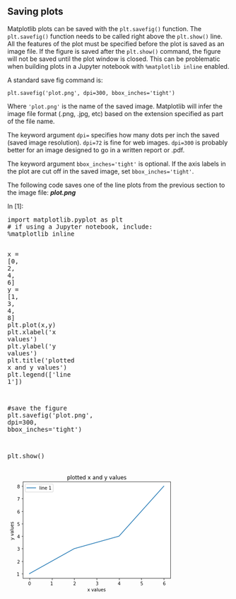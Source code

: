 
## Saving plots
Matplotlib plots can be saved with the ```plt.savefig()``` function. The ```plt.savefig()``` function needs to be called right above the ```plt.show()``` line. All the features of the plot must be specified before the plot is saved as an image file. If the figure is saved after the ```plt.show()``` command, the figure will not be saved until the plot window is closed. This can be problematic when building plots in a Jupyter notebook with ```%matplotlib inline``` enabled. 

A standard save fig command is:

```
plt.savefig('plot.png', dpi=300, bbox_inches='tight')
```

Where ```'plot.png'``` is the name of the saved image. Matplotlib will infer the image file format (.png, .jpg, etc) based on the extension specified as part of the file name. 

The keyword argument ```dpi=``` specifies how many dots per inch the saved (saved image resolution). ```dpi=72``` is fine for web images. ```dpi=300``` is probably better for an image designed to go in a written report or .pdf. 

The keyword argument ```bbox_inches='tight'``` is optional. If the axis labels in the plot are cut off in the saved image, set ```bbox_inches='tight'```.

The following code saves one of the line plots from the previous section to the image file: **_plot.png_**
<div class="cell border-box-sizing code_cell rendered">
<div class="input">
<div class="prompt input_prompt">In&nbsp;[1]:</div>
<div class="inner_cell">
    <div class="input_area">
<div class=" highlight hl-ipython3"><pre><span></span><span class="kn">import</span> <span class="nn">matplotlib.pyplot</span> <span class="k">as</span> <span class="nn">plt</span>
<span class="c1"># if using a Jupyter notebook, include:</span>
<span class="o">%</span><span class="k">matplotlib</span> inline

<span class="n">x</span> <span class="o">=</span> <span class="p">[</span><span class="mi">0</span><span class="p">,</span> <span class="mi">2</span><span class="p">,</span> <span class="mi">4</span><span class="p">,</span> <span class="mi">6</span><span class="p">]</span>
<span class="n">y</span> <span class="o">=</span> <span class="p">[</span><span class="mi">1</span><span class="p">,</span> <span class="mi">3</span><span class="p">,</span> <span class="mi">4</span><span class="p">,</span> <span class="mi">8</span><span class="p">]</span>
<span class="n">plt</span><span class="o">.</span><span class="n">plot</span><span class="p">(</span><span class="n">x</span><span class="p">,</span><span class="n">y</span><span class="p">)</span>
<span class="n">plt</span><span class="o">.</span><span class="n">xlabel</span><span class="p">(</span><span class="s1">&#39;x values&#39;</span><span class="p">)</span>
<span class="n">plt</span><span class="o">.</span><span class="n">ylabel</span><span class="p">(</span><span class="s1">&#39;y values&#39;</span><span class="p">)</span>
<span class="n">plt</span><span class="o">.</span><span class="n">title</span><span class="p">(</span><span class="s1">&#39;plotted x and y values&#39;</span><span class="p">)</span>
<span class="n">plt</span><span class="o">.</span><span class="n">legend</span><span class="p">([</span><span class="s1">&#39;line 1&#39;</span><span class="p">])</span>

<span class="c1">#save the figure</span>
<span class="n">plt</span><span class="o">.</span><span class="n">savefig</span><span class="p">(</span><span class="s1">&#39;plot.png&#39;</span><span class="p">,</span> <span class="n">dpi</span><span class="o">=</span><span class="mi">300</span><span class="p">,</span> <span class="n">bbox_inches</span><span class="o">=</span><span class="s1">&#39;tight&#39;</span><span class="p">)</span>

<span class="n">plt</span><span class="o">.</span><span class="n">show</span><span class="p">()</span>
</pre></div>

</div>
</div>
</div>

<div class="output_wrapper">
<div class="output">


<div class="output_area">

<div class="prompt"></div>




<div class="output_png output_subarea ">
<img src="data:image/png;base64,iVBORw0KGgoAAAANSUhEUgAAAXwAAAEWCAYAAABliCz2AAAABHNCSVQICAgIfAhkiAAAAAlwSFlz
AAALEgAACxIB0t1+/AAAADl0RVh0U29mdHdhcmUAbWF0cGxvdGxpYiB2ZXJzaW9uIDIuMS4yLCBo
dHRwOi8vbWF0cGxvdGxpYi5vcmcvNQv5yAAAIABJREFUeJzt3XeYVeW5/vHvM8zAUIY6Q+8wdFFg
QBAdNWiwxRg1llgoGo4mxnhiNIm/9KgnnpOYmHhigkpT1KNEPbbYC3YYioU2FEGGOjMw9GHa8/tj
Lz0TQtkMs2ftcn+ua1/usvZa99oyz177fdf7LnN3REQk+aWFHUBERBqGCr6ISIpQwRcRSREq+CIi
KUIFX0QkRajgi4ikCBV8qTMzO83MikLc/i/N7OGwtn8oZrbWzM4IOYObWd8wM0j8UcGXBmFmM8zs
9gOeC70wiqQSFXwRkRShgi+HFRyF/8TMlprZdjObbmaZh1h2oJm9aWZlZrbEzM4Pnp8CXAHcama7
zexZM3sI6A48Gzx3a7DsaDN7L1jHR2Z2Wq319zKzt8xsl5m9AmQfJvePzOwDM0sPHl8fZPqX7GbW
xsyeM7PiYB+fM7OutV5/08x+Y2bvBtt+2cyya71+lZmtM7NSM/t/h8k00sy2fJEpeO4iM1t8kGVH
m9lmM2tU67lvmNnHwf1RZvZ+8DltMrN7zazxIbb7ppldW+vxRDN7p9bjAWb2ipltM7MVZnZJrdfO
Cf7f7zKzDWb2w0PtnyQAd9dNt0PegLXAp0A3oC3wLnB78NppQFFwPwNYBdwGNAa+AuwC+gevz/ji
fQes+4xaj7sApcA5RA5Gzgwe5wSvvw/cDTQB8oP1P3yI3GnAXOCXQC6wHRh2iGXbARcBzYAs4Ang
6VqvvwmsBvoBTYPHvw1eGwTsDvI0CfJV1d6vA7a1FDi71uOngJsPsexq4Mxaj58AfhzcHwGMBtKB
nsAy4KZayzrQt1b+a2u9NhF4J7jfHFgPTArWNRwoAQYHr28CTgnutwGGh/1vUre633SEL9G4193X
u/s24A7g8oMsMxpoQaQQVrj768Bzh1j2UK4EXnD3F9y9xt1fAQqAc8ysOzAS+Jm773f3ucCzh1qR
u9cAVwM3As8A/+nuiw6xbKm7/93d97r7rmAfTz1gsenuXuju+4DHgROC5y8GnnP3ue6+H/gZUHOY
fZwZ7Cdm1hYYDzxyiGUfJfj8zCyLyBfho0HmBe7+gbtXufta4G8HyRyN84C17j49WNdC4O/BfgFU
AoPMrKW7bw9elwSlgi/RWF/r/jqg80GW6QysDwpt7WW7HMV2egDfDJopysysDDgZ6BSsf7u77zlg
/YcUFMI3iBwB//ehljOzZmb2t6BZZieRXwatazenAJtr3d9L5MuNINeXn0+Qr/QwsR4GvmZmLYBL
gLfdfdMhln0EuNDMmgAXAgvdfV2QuV/Q9LQ5yHwnh2niOowewIkHfOZXAB2D1y8i8kWzLmhOG1OH
bUicUMGXaHSrdb87sPEgy2wEuplZ2gHLbgjuH2xa1gOfWw885O6ta92au/tviTQttDGz5ges/5DM
7BxgDPAa8F+HWfRmoD9woru3JNI8A2CHW39gE7U+HzNrRqSJ6KDcfQORpqlvAFcBDx1m2aVEvtTO
Br7FP/8SuA9YDuQGmW87TN49RJqrvtCx1v31wFsHfOYt3P36IMN8d/860B54msivG0lQKvgSje+a
WdegCeI24H8OssyHRArLrWaWEXS2fg14LHh9C9D7gPcc+NwXR7/jzayRmWVa5Fz/rsGRbQHwKzNr
bGYnB+s/qKBT9UHgWmBCsN5zDrF4FrAPKAv28ReHWu9BzAHOM7OTg07TX3Pkv6tZwK3AcUTa8A/n
ESLNUvlE2vBrZ94J7DazAcD1h1nHYiK/FJpZ5Nz8a2q99hzQL+h4zghuIy3SAd/YzK4ws1buXhls
r/oIeSWOqeBLNB4BXgbWBLfbD1zA3SuA84kcjZYAfwGudvflwSIPEmkLLjOzp4Pn/gP4afDcD919
PfB1Il8qxUSOPm/h//6dfgs4EdhGpCjPOkzmqcD/Bv0BpUSK3ANmdrCj7z8S6YwtAT4AXjzC51F7
v5cA3yXyGW0i0jl8pMFoTxFpSnnqgCaqg3mUSOf46+5eUuv5HxL5PHYB93PwL+Ev/AGoIPIFOxOY
XSv/LuCrwGVEfqVtBu4i0gENkV8ha4Nmo+sI+h8kMZm7LoAih2Zma4mc4fFq2FmSiZmtBv5Nn6s0
JB3hizQwM7uISP/F62FnkdSSfuRFRKS+mNmbRM7dv+qAM5pEYk5NOiIiKUJNOiIiKSKumnSys7O9
Z8+eYccQEUkYCxYsKHH3nGiWjauC37NnTwoKCsKOISKSMMzssCPOa1OTjohIilDBFxFJESr4IiIp
Iq7a8A+msrKSoqIiysvLw47SoDIzM+natSsZGRlhRxGRJBH3Bb+oqIisrCx69uyJWTSTFyY+d6e0
tJSioiJ69eoVdhwRSRIxbdIxs38PLiv3qZk9erDLyx1JeXk57dq1S5liD2BmtGvXLuV+1YhIbMWs
4JtZFyLTuua5+xCgEZEZ+eqyrvqMlhBScZ9FJLZi3WmbDjQNLtrcjINfOENEJGUtWLeN++euoSGm
uYlZwQ+u7PM74HMi84TvcPeXD1zOzKaYWYGZFRQXF8cqzjFp0SJyNbuNGzdy8cUXH2Hp6DzxxBMM
HjyYtLQ0DTYTSVGrtu7impkFzP5wHXsrYn9tmVg26bQhcjGLXkSu+9nczP7l4gnuPtXd89w9Lycn
qtHBoencuTNz5sypl3UNGTKEJ598kvz8/CMvLCJJZ/OOciZMm096WhqzJp9I8yaxP4cmlk06ZwCf
uXtxcHm0J4GTYri9mFu7di1DhgwBYMaMGVx44YWcddZZ5Obmcuutt3653Msvv8yYMWMYPnw43/zm
N9m9e/e/rGvgwIH079+/wbKLSPzYsa+SidPnsWNfJTMmjaR7u2ZHflM9iOVXyufA6OCizvuAcUSu
SVpnv3p2CUs37qyPbF8a1Lklv/ja4Dq9d/HixSxatIgmTZrQv39/vve979G0aVNuv/12Xn31VZo3
b85dd93F3Xffzc9//vN6zS0iiam8spopswpYXbyb6RNHMaRLqwbbdswKvrt/aGZzgIVAFbCIyHVG
k8a4ceNo1SryP2vQoEGsW7eOsrIyli5dytixYwGoqKhgzJgxYcYUkThRXeP84PHFfPjZNu657ARO
zs1u0O3HtNHI3X9B5GLT9aKuR+Kx0qRJky/vN2rUiKqqKtydM888k0cffTTEZCISb9ydXz27hBc+
2cxPzx3I10/o0uAZNJdOPRs9ejTvvvsuq1atAmDv3r0UFhaGnEpEwvaXN1cz6/11TMnvzbWn9A4l
gwp+PcvJyWHGjBlcfvnlDB06lNGjR7N8+fJ/We6pp56ia9euvP/++5x77rmMHz8+hLQi0hCeKFjP
f720ggtO6MyPzxoQWo64uqZtXl6eH3hO+rJlyxg4cGBIicKVyvsukizeWL6Va2cVcFKfdjw4YSSN
0+v3ONvMFrh7XjTL6ghfRCRGFn2+ne/MXsjATlncd+WIei/2R0sFX0QkBtYU72byjPnkZDVh+sRR
tGiAgVVHkhAFP56anRpKKu6zSLLYurOcq6fNI82MWZNHkZPV5MhvagBxX/AzMzMpLS1NqQL4xXz4
mZlHPZu0iIRsV3klE6fPZ9ueCqZPGknP7OZhR/pS+L8xjqBr164UFRURrxOrxcoXV7wSkcSxv6qa
6x5eQOGWXTw4cSRDu7YOO9I/ifuCn5GRoas+iUjcq6lxfvjEx7y7qpS7LzmeU/vF32SQcd+kIyIS
79yd259fxrMfbeTHZw/gwuHx+etcBV9E5Bjd//Yapr37GZPG9uTf8sMZRRsNFXwRkWPw1KIi7nxh
OecO7cTPzh0U15cnVcEXEamjuYXF3PLEx4zp3Y67LzmetLT4Lfaggi8iUicfF5Vx3cMLyO2Qxd+u
HkGT9EZhRzoiFXwRkaO0tmQPk6bPp02zxsycNJKWmRlhR4qKCr6IyFEo3rWfCdPnUePOrGtG0b5l
4gyQjPvz8EVE4sXu/VVMnjGfrTv388i3T6RPTouwIx0VFXwRkShUVNVw/cMLWLppJ/dfPYJh3duE
HemoqUlHROQIamqcW+d8xNsrS/iPC4/jKwM6hB2pTmJW8M2sv5ktrnXbaWY3xWp7IiKxcteLy3l6
8UZuGd+fS/K6hR2nzmLWpOPuK4ATAMysEbABeCpW2xMRiYUH3l7D3+au4eoxPfjOaX3CjnNMGqpJ
Zxyw2t3XNdD2RESO2TMfbeT255dx9pCO/OJrg+N6FG00GqrgXwY8erAXzGyKmRWYWUGqTYEsIvHr
3VUl3Pz4Ykb1assfLj2BRnE+ijYaMS/4ZtYYOB944mCvu/tUd89z97ycnPibTlREUs+SjTv4t4cW
0Du7BfdfnUdmRvyPoo1GQxzhnw0sdPctDbAtEZFjsn7bXiZOn0/LzHRmTB5Jq6aJMYo2Gg1R8C/n
EM05IiLxpHT3fq6eNo+KqhpmTh5Fp1ZNw45Ur2Ja8M2sGXAm8GQstyMicqz2VlQxeWYBG8v28eCE
PHI7ZIUdqd7FdKStu+8F2sVyGyIix6qyuobvzl7IJ0Vl/PXKEeT1bBt2pJjQ1AoiktLcnZ88+Qlv
rCjmzm8cx1cHdww7UsxoagURSWm/e3kFcxYUcdMZuXzrxO5hx4kpFXwRSVkz31vLf7+xmstHdef7
43LDjhNzKvgikpJe+GQTv3x2CWcO6sBvvp74o2ijoYIvIinn/dWl3PTYYoZ3b8OfLx9GeqPUKIWp
sZciIoFlm3YyZVYB3ds148EJyTOKNhoq+CKSMoq272Xi9Hk0b5LOzMmjaN2scdiRGpROyxSRlLB9
TwUTps1jb0U1c647iS6tk2sUbTRU8EUk6e2rqOaamfNZv30fD00eRf+OyTeKNhpq0hGRpFZVXcP3
Hl3IovVl3HPpCZzYO3UH/6vgi0jScnd++vSnvLpsK78+fzBnH9cp7EihUsEXkaT1h1dX8tj89dxw
el+uGtMz7DihU8EXkaQ0+8N1/Om1lVyS15Wbv9ov7DhxQQVfRJLOS0s287OnP+UrA9pz5zeOS4lR
tNFQwReRpDJ/7TZufHQRQ7u25t5vpc4o2mjokxCRpFG4ZRfXzJhPl9ZNmTZxJM0a68zz2lTwRSQp
bNqxjwnT5tEkoxEzJ4+ibfPUGkUbDRV8EUl4O/ZWMmHaPHaXVzFz0ii6tW0WdqS4pN87IpLQyiur
+fasAtaW7GXG5JEM6twy7EhxSwVfRBJWdY3z/ccWMX/dNv58+TBO6pMddqS4FtMmHTNrbWZzzGy5
mS0zszGx3J6IpA535+f/+ykvLdnCz88bxHlDO4cdKe7F+gj/HuBFd7/YzBoDalgTkXpx7+urmP3h
51x3ah8mje0VdpyEELOCb2YtgXxgIoC7VwAVsdqeiKSOx+Z9zu9fKeTC4V340Vn9w46TMGLZpNMb
KAamm9kiM3vAzJofuJCZTTGzAjMrKC4ujmEcEUkGry7dwm1PfUJ+vxzuumioRtEehVgW/HRgOHCf
uw8D9gA/PnAhd5/q7nnunpeTkxPDOCKS6Bas284Njy5kSJdW3HfFcDI0ivaoxPLTKgKK3P3D4PEc
Il8AIiJHbdXW3Vwzcz4dWmYybeJImjfRSYZHK2YF3903A+vN7IsGtnHA0lhtT0SS15ad5UyYNo/0
NGPW5FFkt2gSdqSEFOuvyO8Bs4MzdNYAk2K8PRFJMjvLI6Noy/ZW8NiUMfRo9y9dgRKlmBZ8d18M
5MVyGyKSvPZXVTNlVgGrtu5m+qSRHNe1VdiREpoawUQkLtXUOD/4n4/4YM02/njpCZySq5M6jpW6
uEUk7rg7v35uKc9/son/d85ALhjWJexISUEFX0Tizl/fWsOM99Zy7cm9+HZ+77DjJA0VfBGJK3MW
FHHXi8s5//jO3HbOwLDjJBUVfBGJG2+s2MqP/v4xJ/fN5nffPJ60NI2irU8q+CISFxavL+M7Dy9k
QMcs7rtyOI3TVZ7qmz5REQndZyV7mDxjPtlZjZk+aSRZmRlhR0pKKvgiEqqtu8q5elpkBpZZk0+k
fVZmyImSlwq+iIRmV3klk6bPp2RXBdMnjqRXtkbRxpIGXolIKCqqarju4QUs37yLBybkcXy31mFH
Sno6wheRBldT4/zwiY94d1Upd100lNP7tw87UkpQwReRBnfnC8t45qON3HpWfy4e0TXsOClDBV9E
GtT9c9fwwDufMfGknlx/ap+w46QUFXwRaTBPL9rAHS8s49zjOvGz8wbp8oQNTAVfRBrE3MJifvjE
R4zu3ZbfX3I8jTSKtsGp4ItIzH26YQfXP7yAvu1bMPXqPDIzGoUdKSWp4ItITK0r3cPE6fNo3awx
MyePoqVG0YbmqAq+maWZWctYhRGR5FKyez8Tps2jqsaZOXkUHVpqFG2YjljwzewRM2tpZs2JXIR8
hZndEvtoIpLI9uyvYvKM+WzeWc6DE0bSt32LsCOlvGiO8Ae5+07gAuAFoDtwVTQrN7O1ZvaJmS02
s4JjyCkiCaSyuobrZy9kycad/Pe3hjOiR5uwIwnRTa2QYWYZRAr+ve5eaWZ+FNs43d1L6hZPRBKN
u/OjOR8zt7CYuy46jnEDO4QdSQLRHOH/DVgLNAfmmlkPYGcsQ4lI4rrrxRU8uWgDN5/Zj0tHdg87
jtRyxILv7n9y9y7ufo5HrANOj3L9DrxsZgvMbMrBFjCzKWZWYGYFxcXFRxFdROLNtHc+469vrebK
0d254St9w44jB4im07aDmT1oZv8IHg8CJkS5/rHuPhw4G/iumeUfuIC7T3X3PHfPy8nJOZrsIhJH
nv1oI795finjB3fgV+cP0SjaOBRNk84M4CWgc/C4ELgpmpW7+8bgv1uBp4BRRx9RROLde6tKuPnx
j8jr0YZ7LhumUbRxKpqCn+3ujwM1AO5eBVQf6U1m1tzMsr64D3wV+PQYsopIHFqycQdTHlpAz+xm
PHD1SI2ijWPRnKWzx8zaEWmPx8xGAzuieF8H4KngZ1068Ii7v1jXoCISf9Zv28vE6fPJykxnxqRR
tGqmUbTxLJqC/wPgGaCPmb0L5AAXH+lN7r4GOP7Y4olIvNq2p4IJ0+axv7Ka2defROfWTcOOJEdw
xILv7gvN7FSgP2DACnevjHkyEYlbeysio2g3lO3j4WtPpF+HrLAjSRSOWPDN7OoDnhpuZrj7rBhl
EpE4Vlldw3dnL+TjojLuu3IEI3u2DTuSRCmaJp2Rte5nAuOAhYAKvkiKcXdue/IT3lhRzO0XDGH8
4I5hR5KjEE2TzvdqPzazVsBDMUskInHr9y8X8sSCIm4cl8uVo3uEHUeOUl3mw98L5NZ3EBGJbw+9
v5Z731jFZSO78e9nqAQkomja8J8lOCWTyBfEIODxWIYSkfjy4qeb+PkzSzhjYHtuv0CjaBNVNG34
v6t1vwpY5+5FMcojInHmwzWl3PjYYoZ1a82fLx9OeiNdKC9RRdOG/1ZDBBGR+LN8806unVVAtzZN
eXDCSJo21ijaRHbIgm9mu/i/ppx/eglwd9elDkWS2IayfUycNp9mjRsxc/Io2jRvHHYkOUaHLPju
rpEUIimqbG9kFO2eiiqeuG4MXds0CzuS1INo2vABMLP2RM7DB8DdP49JIhEJVXllNdfMLODz0r3M
nDyKAR31Yz5ZRDMf/vlmthL4DHiLyNWv/hHjXCISgqrqGm54ZBELP9/OHy49gTF92oUdSepRNN3t
vwFGA4Xu3ovISNt3Y5pKRBqcu/Oz/13Cq8u28IvzBnHu0E5hR5J6Fk3Br3T3UiDNzNLc/Q3ghBjn
EpEGds9rK3l03ud857Q+TBzbK+w4EgPRtOGXmVkLYC4w28y2EjkfX0SSxCMffs4fX13JRcO7csv4
/mHHkRiJ5gj/60SmU/h34EVgNfC1WIYSkYbz8pLN/PTpTzitfw6/veg4jaJNYtEc4U8BnghG186M
cR4RaUAFa7fxvUcXcVyXVvzliuFkaBRtUovm/25L4CUze9vMvmtmHWIdSkRib+WWXVwzs4DOrZsy
beJImjWO+ixtSVBHLPju/it3Hwx8F+gMvGVmr8Y8mYjEzKYd+5gwbR6N09OYNXkU7Vo0CTuSNICj
+f22FdgMlALto32TmTUys0Vm9tzRhhOR+rdjbyUTp81nZ3kV0yeOpFtbjaJNFdEMvLrezN4EXgOy
gW+7+9Cj2Mb3gWV1iyci9am8sppvP1TAmpLd/O2qEQzp0irsSNKAomm06wHc5O6Lj3blZtYVOBe4
A/jB0b5fROpHRVUNC9ZtZ+rc1cz7bBt/unwYY/tmhx1LGlg00yP/+BjW/0fgVuCQE7GZ2RQiZwLR
vXv3Y9iUiNS2rnQPcwuLeauwhPdXl7Cnopr0NOOXXxvE+cd3DjuehCBm3fJmdh6w1d0XmNlph1rO
3acCUwHy8vIONh2ziERhz/4q3l9dytyVxbxVWMy60r0AdGvblAuGdSG/Xw4n9WlHVmZGyEklLLE8
D2sscL6ZnUNkls2WZvawu18Zw22KpAx3Z+mmncwtLOGtwq0sWLedymqnaUYjxvRpx6STenJq//b0
bNdMg6kEiO6atjcAs919+9Gs2N1/AvwkWMdpwA9V7EWOTenu/byzqoS3CouZW1hCye79AAzomMXk
sb04tV8OI3q2oUm6rkwl/yqaI/yOwHwzWwhMA15ydzW9iDSAyuoaFn1eFrTFF/Ppxh24Q5tmGZyc
m8Op/XLIz82mfcvMI69MUp5FU7st8nvwq8AkIA94HHjQ3VfXZ5i8vDwvKCioz1WKJJz12/ZG2uFX
FPP+6lJ27a+iUZoxrFtr8vtFivyQLq1olKZmGgEzW+DuedEsG1Ubvru7mW0mMvCqCmgDzDGzV9z9
1rpHFZG9FVV8uGZb0ExTzJqSPQB0ad2U847vzKn9shnTJ5tWTdXZKscmmjb8G4EJQAnwAHCLu1ea
WRqwkshplyISJXdnxZZdvLWimLkri5n/2XYqqmvIzEjjxF7tuHJ0D/L75dAnp7k6W6VeRXOEnw1c
6O7raj/p7jXBqZcicgTb91Tw9qoS5hYW8/bKYrbsjHS29uvQggknRQr8yJ5tycxQZ6vETjQDr35+
mNc0ZYLIQVRV17B4fdDZurKEj4vKcIdWTTM4OTebU3NzOKVfNp1aNQ07qqQQzYcqUk82lO1jbtAO
/86qEnaVV5FmcEK31nx/XC75/XI4vmtrdbZKaFTwReqovLKaD9aUMrewhLkri1m1dTcAnVplcs6Q
TuT3y+Hkvtm0aqbOVokPKvgiUXJ3Vm7d/eU58R9+to2Kqhoap6dxYq+2XDayG/n9csht30KdrRKX
VPBFDmPH3kreCTpb564sZtOOcgD6tm/BlSf2IL9fNif2akfTxupslfingi9SS3WN81FR2Zdt8YvX
l1HjkJWZzsl9s7lxXA75/XLo0lqdrZJ4VPAl5W3eUf5lM807q0rYsa8SMxjatTU3nN6XU/tHOlvT
dYFvSXAq+JJyyiurmb9225cDnwq3RDpb22c14cxBHcjvl8MpfbNp07xxyElF6pcKviQ9d2d18Z5a
na2llFfW0LhRGiN7teHiEV3J75dD/w5Z6myVpKaCL0lpZ3kl79WaRnhD2T4Aemc357KR3Tm1Xw4n
9m5Ls8b6E5DUoX/tkhSqa5xPN+z4cgKyRevLqK5xWjRJ56Q+7fjO6X3Iz82hW9tmYUcVCY0KviSs
rTvLIwV+ZQnvrCxm+95KAI7r0orrT+1Dfr8chnVvTYY6W0UAFXxJIPurqilYu/3Ltvjlm3cBkN2i
CacPaM+pwcjWdi2ahJxUJD6p4Evccnc+K9kTDHoq4f3VpeyrrCajkZHXoy0/OmsA+f2yGdixJWma
n0bkiFTwJa7sKq/kvdWlX45sXb8t0tnas10zvpnXlfzcHMb0aUfzJvqnK3K09FcjoaqpcZZs3Bm5
pF9hMQvXbaeqxmneuBFj+mQz5ZTe5PfLoUe75mFHFUl4MSv4ZpYJzAWaBNuZ4+6/iNX2JHEU79rP
2yuLg4uBlFC6pwKAwZ1b8u383uTn5jCiRxsap6uzVaQ+xfIIfz/wFXffbWYZwDtm9g93/yCG25Q4
VFFVw4J127+8MPfSTTsBaNe8MafkZkdGtubmkJOlzlaRWIpZwXd3B3YHDzOCm8dqexJftu+p4LmP
N/JWYQnvry5hT0U16WnG8B5tuGV8f/JzcxjcWZ2tIg0ppm34ZtYIWAD0Bf7b3T88yDJTgCkA3bt3
j2UcaQD7q6qZ+d5a/vz6KnaVV9GtbVMuGNaFU/tFOluzMnUxEJGwxLTgu3s1cIKZtQaeMrMh7v7p
ActMBaYC5OXl6RdAgnJ3nvt4E3e9uJyi7fs4rX8Ot4zvz6BOLTU/jUicaJCzdNy9zMzeBM4CPj3C
4pJgCtZu4/bnl7F4fRkDOmbx0DWjOCU3J+xYInKAWJ6lkwNUBsW+KXAGcFesticNb13pHn77j+X8
49PNtM9qwn9eNJSLRnTVRbpF4lQsj/A7ATODdvw04HF3fy6G25MGUra3gj+9toqHPlhLeloaN52R
y5T83pp5UiTOxfIsnY+BYbFavzS8/VXVPPT+Ov78+ip2lldyyYhu3PzVfrRvmRl2NBGJgg7J5Ijc
nX98upnf/mM5n2/byym52dx2zkAGdmoZdjQROQoq+HJYCz/fzh3PL2PBuu3075DFzMmjOLWfOmRF
EpEKvhzU+m17+e2Ly3n+403kZDXhtxcexzfzuqlDViSBqeDLP9mxt5J731jJzPfWkZYGN47L5d/y
e2t2SpEkoL9iASLz3Tz8wTr+9PpKduyr5OLhXbn5q/3p2EodsiLJQgU/xbk7Ly2JdMiuLd3L2L7t
uO2cgQzu3CrsaCJSz1TwU9ji9WXc+fwy5q3dRm77FkyfOJLT+udoKgSRJKWCn4LWb9vLf720gmc+
2kh2i8bc8Y0hXJrXjXRd7Fskqangp5Ad+yr5y5urmP7uWgy44fS+XHdaH1qoQ1YkJegvPQVUVtfw
yIef88dXC9m+t5ILh3fhlvGQxJmPAAAL90lEQVT96dSqadjRRKQBqeAnMXfnlaVb+O0/lrOmZA+j
e7flp+cOYkgXdciKpCIV/CT1cVEZdzy/jA8/20bvnOY8cHUe4wa2V4esSApTwU8yG8r28V8vLufp
xRtp17wxv7lgCJeN7EaGOmRFUp4KfpLYVV7JfW+u5sF3PsOB75zWh+tO60NLXVJQRAIq+AmuqrqG
R+ev54+vFFK6p4JvDOvCD8f3p0trdciKyD9TwU9Q7s7ry7dy5wvLWF28h1G92jL93IEM7do67Ggi
EqdU8BPQpxt2cMfzy3h/TSm9s5sz9aoRnDmogzpkReSwVPATyMayffzu5RU8tWgDrZtm8KvzB/Ot
E7urQ1ZEoqKCnwB276/ir2+u5v631+AOU/J7853T+tKqqTpkRSR6KvhxrKq6hv8pWM8fXimkZHcF
5x/fmVvG96db22ZhRxORBBSzgm9m3YBZQEegBpjq7vfEanvJxN15c0Uxd76wjJVbdzOyZxvuvzqP
Yd3bhB1NRBJYLI/wq4Cb3X2hmWUBC8zsFXdfGsNtJrylG3dy5wvLeGdVCT3bNeOvVw5n/OCO6pAV
kWMWs4Lv7puATcH9XWa2DOgCqOAfxOYd5fz+5RXMWVhEq6YZ/OJrg7jixB40TleHrIjUjwZpwzez
nsAw4MODvDYFmALQvXv3hogTV/bsr+Jvc9dw/9w1VNc4157cixtOz6VVM3XIikj9innBN7MWwN+B
m9x954Gvu/tUYCpAXl6exzpPvKiucZ4oWM/vXymkeNd+zh3aiR+NH0D3duqQFZHYiGnBN7MMIsV+
trs/GcttJZK3Cou58/llrNiyi+HdW/PXK0cwooc6ZEUktmJ5lo4BDwLL3P3uWG0nkSzfvJM7nl/G
2ytL6N62GX+5YjhnD1GHrIg0jFge4Y8FrgI+MbPFwXO3ufsLMdxmXNq6s5y7Xynk8YL1ZGVm8NNz
B3LVmB40SW8UdjQRSSGxPEvnHSClD133VlQxde4aps5dQ2V1DZPG9uJ7X+lL62aNw44mIilII21j
oLrG+fuCIn738gq27trP2UM68qOzBtAzu3nY0UQkhang17O3VxZzx/PLWL55Fyd0a81frhhOXs+2
YccSEVHBry+FW3Zx5wvLeHNFMV3bNOXPlw/jvKGd1CErInFDBf8Ybd1Vzh9eWcn/zP+c5k3Sue2c
AVw9pieZGeqQFZH4ooJfR/sqqnng7TX89a3V7K+q4eoxPblxXC5tm6tDVkTikwr+UaqpcZ5ctIHf
vbSCzTvLGT+4Az8+eyC91CErInFOBf8ovLeqhNufX8bSTTs5vmsr/nT5MEb1UoesiCQGFfworNq6
i/94YTmvLd9Kl9ZNueeyE/ja0M6kpalDVkQShwr+YZTs3s8fXy3k0XnraZbRiB+dNYBJY9UhKyKJ
SQX/IMorq3nwnc+4783V7Kus5ooTu/P9cbm0a9Ek7GgiInWmgl9LTY3z9OJIh+zGHeWcMbADPzln
AH1yWoQdTUTkmKngBz5YU8odzy/jkw07GNKlJb+/5ATG9GkXdiwRkXqT8gV/dfFu/uOF5by6bAud
W2Xyh0uP5+vHd1GHrIgknZQt+KW793PPayuZ/eHnNM1oxC3j+3PNyb3UISsiSSvlCn55ZTXT313L
X95Yxd7Kai4f1Y2bzuhHtjpkRSTJpUzBr6lxnv14I//54go2lO1j3ID2/PjsAeR2yAo7mohIg0iJ
gj/vs23c8fxSPirawaBOLfnPi4cytm922LFERBpUUhf8NcW7uevF5by0ZAsdW2byu28ez4XD1CEr
IqkpKQv+9j0V3PPaSh7+YB2N09O4+cx+XHtKb5o2VoesiKSumBV8M5sGnAdsdfchsdpObfurqpn5
3lr+/Poq9uyv4tKR3fn3M3Npn5XZEJsXEYlrsTzCnwHcC8yK4TYAcHee+3gTd724nKLt+zitfw63
nTOQfuqQFRH5UswKvrvPNbOesVr/F3bsq2TCtHksXl/GgI5ZPHTNKE7JzYn1ZkVEEk7obfhmNgWY
AtC9e/ejfn/LzHR6tmvGt0Z156IRXWmkDlkRkYMyd4/dyiNH+M9F24afl5fnBQUFMcsjIpJszGyB
u+dFs2xarMOIiEh8UMEXEUkRMSv4ZvYo8D7Q38yKzOyaWG1LRESOLJZn6Vweq3WLiMjRU5OOiEiK
UMEXEUkRKvgiIilCBV9EJEXEdODV0TKzYmBdHd+eDZTUY5wwJcu+JMt+gPYlHiXLfsCx7UsPd49q
Ppm4KvjHwswKoh1tFu+SZV+SZT9A+xKPkmU/oOH2RU06IiIpQgVfRCRFJFPBnxp2gHqULPuSLPsB
2pd4lCz7AQ20L0nThi8iIoeXTEf4IiJyGCr4IiIpIuELvpmdZWYrzGyVmf047Dx1ZWbTzGyrmX0a
dpZjZWbdzOwNM1tmZkvM7PthZ6orM8s0s3lm9lGwL78KO9OxMLNGZrbIzJ4LO8uxMLO1ZvaJmS02
s4S+apKZtTazOWa2PPibGROzbSVyG76ZNQIKgTOBImA+cLm7Lw01WB2YWT6wG5gV7RXC4pWZdQI6
uftCM8sCFgAXJOj/FwOau/tuM8sA3gG+7+4fhBytTszsB0Ae0NLdzws7T12Z2Vogz90TfuCVmc0E
3nb3B8ysMdDM3ctisa1EP8IfBaxy9zXuXgE8Bnw95Ex14u5zgW1h56gP7r7J3RcG93cBy4Au4aaq
G4/YHTzMCG4JeZRkZl2Bc4EHws4iEWbWEsgHHgRw94pYFXtI/ILfBVhf63ERCVpYklVwXeNhwIfh
Jqm7oBlkMbAVeMXdE3Vf/gjcCtSEHaQeOPCymS0wsylhhzkGvYFiYHrQ1PaAmTWP1cYSveDbQZ5L
yKOvZGRmLYC/Aze5+86w89SVu1e7+wlAV2CUmSVck5uZnQdsdfcFYWepJ2PdfThwNvDdoEk0EaUD
w4H73H0YsAeIWV9kohf8IqBbrcddgY0hZZFagvbuvwOz3f3JsPPUh+Cn9pvAWSFHqYuxwPlB2/dj
wFfM7OFwI9Wdu28M/rsVeIpI824iKgKKav1qnEPkCyAmEr3gzwdyzaxX0NlxGfBMyJlSXtDR+SCw
zN3vDjvPsTCzHDNrHdxvCpwBLA831dFz95+4e1d370nk7+R1d78y5Fh1YmbNg5MBCJo/vgok5Nlt
7r4ZWG9m/YOnxgExO7khZte0bQjuXmVmNwAvAY2Aae6+JORYdRJc9P00INvMioBfuPuD4aaqs7HA
VcAnQds3wG3u/kKImeqqEzAzOCMsDXjc3RP6lMYk0AF4KnJcQTrwiLu/GG6kY/I9YHZw0LoGmBSr
DSX0aZkiIhK9RG/SERGRKKngi4ikCBV8EZEUoYIvIpIiVPBFRFKECr5IlMxs95GXEolfKvgiIilC
BV+SjpmNNLOPg7nsmwfz2A85YJm7zOw7tR7/0sxuNrMWZvaamS0M5lv/l9lXzey02vPJm9m9ZjYx
uD/CzN4KJvV6KZgqGjO70cyWBrkei9nOixxGQo+0FTkYd59vZs8AtwNNgYfd/cCh948RmT3yL8Hj
S4jMkVMOfMPdd5pZNvCBmT3jUYxQDOYP+jPwdXcvNrNLgTuAyUQmxOrl7vu/mKpBpKGp4Euy+jWR
uZbKgRsPfNHdF5lZezPrDOQA293986Bo3xnMvlhDZLrtDsDmKLbZHxgCvBIM+28EbApe+5jI8Pmn
gaePac9E6kgFX5JVW6AFkQuWZBKZdvZAc4CLgY5EjvgBriDyBTDC3SuD2SUzD3hfFf/cHPrF6wYs
cfeDXaLuXCIXujgf+JmZDXb3qqPdKZFjoTZ8SVZTgZ8Bs4G7DrHMY0RmjryYSPEHaEVk3vhKMzsd
6HGQ960DBplZEzNrRWSGQ4AVQM4X1yQ1swwzG2xmaUA3d3+DyAVIWhP5MhJpUDrCl6RjZlcDVe7+
SDDL5Xtm9hV3f732cu6+JJhmd4O7f9H0Mht4Nrgw9mIOMhWyu683s8eJNNOsBBYFz1eY2cXAn4Iv
gnQi/QSFwMPBcwb8IZaXsRM5FM2WKSKSItSkIyKSIlTwRURShAq+iEiKUMEXEUkRKvgiIilCBV9E
JEWo4IuIpIj/Dzknn5LInWEBAAAAAElFTkSuQmCC
"
>
</div>

</div>

</div>
</div>

</div>
 


